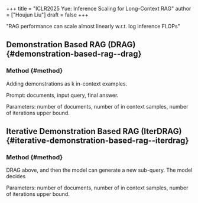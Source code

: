 +++
title = "ICLR2025 Yue: Inference Scaling for Long-Context RAG"
author = ["Houjun Liu"]
draft = false
+++

"RAG performance can scale almost linearly w.r.t. log inference FLOPs"


## Demonstration Based RAG (DRAG) {#demonstration-based-rag--drag}


### Method {#method}

Adding demonstrations as k in-context examples.

Prompt: documents, input query, final answer.

Parameters: number of documents, number of in context samples, number of iterations upper bound.


## Iterative Demonstration Based RAG (IterDRAG) {#iterative-demonstration-based-rag--iterdrag}


### Method {#method}

DRAG above, and then the model can generate a new sub-query. The model decides

Parameters: number of documents, number of in context samples, number of iterations upper bound.
